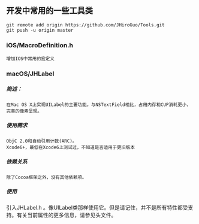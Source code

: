 ## 开发中常用的一些工具类
```
git remote add origin https://github.com/JHiroGuo/Tools.git
git push -u origin master
```



### iOS/MacroDefinition.h 
    增加IOS中常用的宏定义

### macOS/JHLabel
##### 简述：
	在Mac OS X上实现UILabel的主要功能。与NSTextField相比，占用内存和CUP消耗更小，完美的像素呈现。
##### 使用需求
	ObjC 2.0和自动引用计数(ARC)。
	Xcode6+，最低在Xcode6上测试过，不知道是否适用于更旧版本
##### 依赖关系
	除了Cocoa框架之外，没有其他依赖项。
##### 使用
引入JHLabel.h 。像UILabel类那样使用它。但是请记住，并不是所有特性都受支持。有关当前属性的更多信息，请参见头文件。
